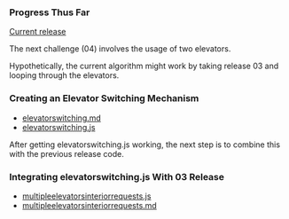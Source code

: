 ### Progress Thus Far

[Current release](https://github.com/pwdel/elevatorsaga/releases/tag/03)

The next challenge (04) involves the usage of two elevators.

Hypothetically, the current algorithm might work by taking release 03 and looping through the elevators.

### Creating an Elevator Switching Mechanism

* [elevatorswitching.md](/notes/elevatorswitching.md)
* [elevatorswitching.js](/notes/elevatorswitching.js)

After getting elevatorswitching.js working, the next step is to combine this with the previous release code.

### Integrating elevatorswitching.js With 03 Release

* [multipleelevatorsinteriorrequests.js](/notes/multipleelevatorsinteriorrequests.js)
* [multipleelevatorsinteriorrequests.md](/notes/multipleelevatorsinteriorrequests.md)
